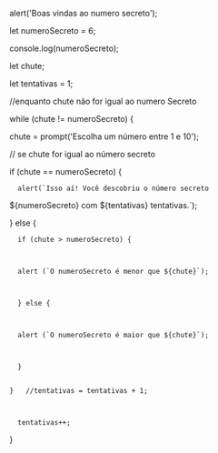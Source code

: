 alert('Boas
vindas ao numero secreto');


let
numeroSecreto = 6;


console.log(numeroSecreto);


let
chute;


let
tentativas = 1;


 


//enquanto
chute não for igual ao numero Secreto


while
(chute != numeroSecreto) {


 
  chute = prompt('Escolha um número entre 1 e 10');


 
  // se chute for igual ao número secreto


 
  if (chute == numeroSecreto) {


 
      alert(`Isso aí! Você descobriu o número secreto
${numeroSecreto} com
${tentativas} tentativas.`);


 


 
  } else {


 
      if (chute > numeroSecreto) {


 
      alert (`O numeroSecreto é menor que ${chute}`);


 
      } else {


 
      alert (`O numeroSecreto é maior que ${chute}`);


 
      }


    }   //tentativas = tentativas + 1;


 
      tentativas++;


}
    
